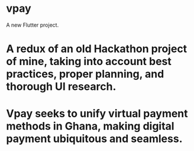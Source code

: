 # vpay

A new Flutter project.

# A redux of an old Hackathon project of mine, taking into account best practices, proper planning, and thorough UI research.
# Vpay seeks to unify virtual payment methods in Ghana, making digital payment ubiquitous and seamless.

